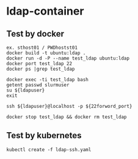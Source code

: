 # ldap-container

## Test by docker
```shell=
ex. sthost01 / PWDhostst01
docker build -t ubuntu:ldap .
docker run -d -P --name test_ldap ubuntu:ldap
docker port test_ldap 22
docker ps |grep test_ldap

docker exec -ti test_ldap bash
getent passwd slurmuser
su ${ldapuser}
exit

ssh ${ldapuser}@localhost -p ${22forword_port}

docker stop test_ldap && docker rm test_ldap 
```

## Test by kubernetes
```shell=
kubectl create -f ldap-ssh.yaml
```
